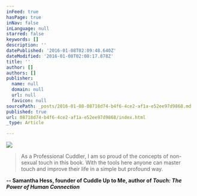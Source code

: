 ```yaml
---
inFeed: true
hasPage: true
inNav: false
inLanguage: null
starred: false
keywords: []
description: ''
datePublished: '2016-01-08T02:09:48.640Z'
dateModified: '2016-01-08T02:08:17.878Z'
title: ''
author: []
authors: []
publisher:
  name: null
  domain: null
  url: null
  favicon: null
sourcePath: _posts/2016-01-08-08718d74-b4f6-4ce2-af1a-e52ee97d9868.md
published: true
url: 08718d74-b4f6-4ce2-af1a-e52ee97d9868/index.html
_type: Article

---
```

![](https://the-grid-user-content.s3-us-west-2.amazonaws.com/3ceaefdf-c698-4a1a-8099-98a855981943.png)

> As a Professional Cuddler, I am so proud of the concepts of non-sexual touch in this book. With the tools here anyone can master touch and improve their life in a simple but profound way.

**-- Samantha Hess, founder of Cuddle Up to Me, author of _Touch: The Power of Human Connection_**